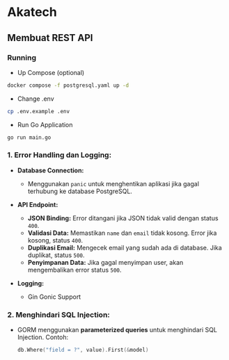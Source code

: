 # Akatech

## Membuat REST API
### Running

- Up Compose (optional)
```bash
docker compose -f postgresql.yaml up -d
```
- Change .env
```bash
cp .env.example .env
```
- Run Go Application
```bash
go run main.go
```
### 1. **Error Handling dan Logging:**
- **Database Connection:**
    - Menggunakan `panic` untuk menghentikan aplikasi jika gagal terhubung ke database PostgreSQL.
- **API Endpoint:**
    - **JSON Binding:** Error ditangani jika JSON tidak valid dengan status `400`.
    - **Validasi Data:** Memastikan `name` dan `email` tidak kosong. Error jika kosong, status `400`.
    - **Duplikasi Email:** Mengecek email yang sudah ada di database. Jika duplikat, status `500`.
    - **Penyimpanan Data:** Jika gagal menyimpan user, akan mengembalikan error status `500`.

- **Logging:**
    - Gin Gonic Support

### 2. **Menghindari SQL Injection:**
- GORM menggunakan **parameterized queries** untuk menghindari SQL Injection. Contoh:
  ```go
  db.Where("field = ?", value).First(&model)
